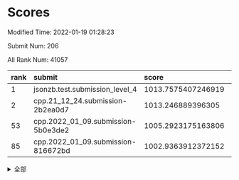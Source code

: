 # Scores

Modified Time: 2022-01-19 01:28:23

Submit Num: 206

All Rank Num: 41057

| rank |               submit               |       score        |       sigma        | pk_num |
| :--- | :--------------------------------- | :----------------- | :----------------- | :----- |
| 1    | jsonzb.test.submission_level_4     | 1013.7575407246919 | 0.8330358843299506 | 621    |
| 2    | cpp.21_12_24.submission-2b2ea0d7   | 1013.246889396305  | 0.8072432386772722 | 796    |
| 53   | cpp.2022_01_09.submission-5b0e3de2 | 1005.2923175163806 | 0.7254673144574982 | 802    |
| 85   | cpp.2022_01_09.submission-816672bd | 1002.9363912372152 | 0.7239912932727236 | 804    |


<details>
<summary>全部</summary>

| rank |                 submit                 |       score        |       sigma        | pk_num |
| :--- | :------------------------------------- | :----------------- | :----------------- | :----- |
| 1    | jsonzb.test.submission_level_4         | 1013.7575407246919 | 0.8330358843299506 | 621    |
| 2    | cpp.21_12_24.submission-2b2ea0d7       | 1013.246889396305  | 0.8072432386772722 | 796    |
| 3    | gobigger.level_3.submission_level_3_36 | 1011.7344328633765 | 0.7794655158892908 | 796    |
| 4    | gobigger.level_3.submission_level_3_34 | 1011.5691627817243 | 0.7613819290737327 | 799    |
| 5    | gobigger.level_3.submission_level_3_16 | 1011.2335875152203 | 0.7758147870671562 | 802    |
| 6    | gobigger.level_3.submission_level_3_49 | 1011.1899915322507 | 0.7487443617856839 | 802    |
| 7    | gobigger.level_3.submission_level_3_31 | 1011.069622582943  | 0.7523121027869273 | 791    |
| 8    | gobigger.level_3.submission_level_3_29 | 1011.0201751653839 | 0.7628310331910452 | 801    |
| 9    | gobigger.level_3.submission_level_3_13 | 1010.9998714551456 | 0.7473424029880684 | 796    |
| 10   | gobigger.level_3.submission_level_3_28 | 1010.9995923575194 | 0.7516159779693107 | 800    |
| 11   | gobigger.level_3.submission_level_3_3  | 1010.9995707577422 | 0.7452594850188899 | 797    |
| 12   | gobigger.level_3.submission_level_3_0  | 1010.756680761554  | 0.7629695580346776 | 801    |
| 13   | gobigger.level_3.submission_level_3_15 | 1010.7322700714165 | 0.7316290722050849 | 798    |
| 14   | gobigger.level_3.submission_level_3_33 | 1010.6786039410024 | 0.7431813678853545 | 799    |
| 15   | gobigger.level_3.submission_level_3_17 | 1010.6534945986529 | 0.7565507634274407 | 799    |
| 16   | gobigger.level_3.submission_level_3_21 | 1010.6179662344889 | 0.7561662292279536 | 797    |
| 17   | gobigger.level_3.submission_level_3_41 | 1010.5489285581137 | 0.7417105868363445 | 799    |
| 18   | gobigger.level_3.submission_level_3_12 | 1010.4785714866966 | 0.7628122098803    | 792    |
| 19   | gobigger.level_3.submission_level_3_48 | 1010.3965470543443 | 0.7437902800467029 | 798    |
| 20   | gobigger.level_3.submission_level_3_39 | 1010.286641074475  | 0.76543162165697   | 799    |
| 21   | gobigger.level_3.submission_level_3_26 | 1010.2052998578357 | 0.751595062743003  | 799    |
| 22   | gobigger.level_3.submission_level_3_40 | 1010.1436515761154 | 0.7438600516225296 | 799    |
| 23   | gobigger.level_3.submission_level_3_1  | 1010.089015851352  | 0.7455989453119743 | 799    |
| 24   | gobigger.level_3.submission_level_3_46 | 1010.083747137672  | 0.749452658946523  | 791    |
| 25   | gobigger.level_3.submission_level_3_32 | 1010.0665354878398 | 0.7538443567671269 | 797    |
| 26   | gobigger.level_3.submission_level_3_7  | 1010.0358238411576 | 0.7376405239698917 | 801    |
| 27   | gobigger.level_3.submission_level_3_43 | 1009.9908105359613 | 0.7674029740905195 | 796    |
| 28   | gobigger.level_3.submission_level_3_8  | 1009.9390618791197 | 0.7538544155897098 | 798    |
| 29   | gobigger.level_3.submission_level_3_19 | 1009.8796979992716 | 0.7482081358928487 | 799    |
| 30   | gobigger.level_3.submission_level_3_35 | 1009.8415291390231 | 0.7397500242073415 | 796    |
| 31   | gobigger.level_3.submission_level_3_18 | 1009.8229159948704 | 0.7482856240051359 | 797    |
| 32   | gobigger.level_3.submission_level_3_5  | 1009.7174631476615 | 0.7577752595749893 | 794    |
| 33   | gobigger.level_3.submission_level_3_6  | 1009.7133666120783 | 0.7594973337791986 | 799    |
| 34   | gobigger.level_3.submission_level_3_2  | 1009.5825110505083 | 0.7293608329178031 | 805    |
| 35   | gobigger.level_3.submission_level_3_45 | 1009.4962865277556 | 0.7501053493048236 | 797    |
| 36   | gobigger.level_3.submission_level_3_27 | 1009.3394597350906 | 0.7525383630905966 | 795    |
| 37   | gobigger.level_3.submission_level_3_20 | 1009.3326609363324 | 0.7615023706208938 | 792    |
| 38   | gobigger.level_3.submission_level_3_10 | 1009.2103424075159 | 0.7543594383037915 | 795    |
| 39   | gobigger.level_3.submission_level_3_37 | 1009.1032225943018 | 0.7572821945134963 | 800    |
| 40   | gobigger.level_3.submission_level_3_11 | 1009.09707289976   | 0.742902822375026  | 799    |
| 41   | gobigger.level_3.submission_level_3_38 | 1008.9924971450687 | 0.741634060120761  | 801    |
| 42   | gobigger.level_3.submission_level_3_22 | 1008.9282676800173 | 0.7465548916910774 | 800    |
| 43   | gobigger.level_3.submission_level_3_47 | 1008.8435108839401 | 0.730034171858053  | 801    |
| 44   | gobigger.level_3.submission_level_3_42 | 1008.7641520472871 | 0.7351951574071928 | 797    |
| 45   | gobigger.level_3.submission_level_3_30 | 1008.7312541840399 | 0.7487112610583683 | 802    |
| 46   | gobigger.level_3.submission_level_3_25 | 1008.6560902878806 | 0.734791966349367  | 795    |
| 47   | gobigger.level_3.submission_level_3_9  | 1008.4319581584481 | 0.7349065690261148 | 792    |
| 48   | gobigger.level_3.submission_level_3_44 | 1008.2470549383061 | 0.7354629032545218 | 804    |
| 49   | gobigger.level_3.submission_level_3_24 | 1008.2198031734341 | 0.7399930975016284 | 800    |
| 50   | gobigger.level_3.submission_level_3_23 | 1008.2156610044599 | 0.7550194259949772 | 795    |
| 51   | gobigger.level_3.submission_level_3_4  | 1008.1239585112181 | 0.7207845165482752 | 795    |
| 52   | gobigger.level_3.submission_level_3_14 | 1008.1079868800475 | 0.742795923571524  | 800    |
| 53   | cpp.2022_01_09.submission-5b0e3de2     | 1005.2923175163806 | 0.7254673144574982 | 802    |
| 54   | gobigger.level_1.submission_level_1_4  | 1005.0083882900357 | 0.7144117211791082 | 798    |
| 55   | gobigger.level_1.submission_level_1_49 | 1004.9678004328686 | 0.7136192672913334 | 800    |
| 56   | gobigger.level_1.submission_level_1_18 | 1004.921048243822  | 0.730192403948503  | 794    |
| 57   | gobigger.level_1.submission_level_1_0  | 1004.3621705021576 | 0.7131149961131913 | 805    |
| 58   | gobigger.level_1.submission_level_1_45 | 1004.1831394483908 | 0.715538158058483  | 800    |
| 59   | gobigger.level_1.submission_level_1_3  | 1004.0807424924998 | 0.7203111053454836 | 795    |
| 60   | gobigger.level_1.submission_level_1_15 | 1004.0126475301513 | 0.7211789845036649 | 799    |
| 61   | gobigger.level_1.submission_level_1_13 | 1003.9096813541474 | 0.719357836599572  | 797    |
| 62   | gobigger.level_1.submission_level_1_22 | 1003.8898471529269 | 0.719661406621775  | 797    |
| 63   | gobigger.level_1.submission_level_1_7  | 1003.8423622046937 | 0.7161275846121458 | 802    |
| 64   | gobigger.level_1.submission_level_1_48 | 1003.8000301357222 | 0.7432104429611791 | 798    |
| 65   | gobigger.level_1.submission_level_1_36 | 1003.7243503150959 | 0.7137042206003449 | 800    |
| 66   | gobigger.level_1.submission_level_1_21 | 1003.7163990286465 | 0.7356630571870354 | 794    |
| 67   | gobigger.level_1.submission_level_1_10 | 1003.6864169141895 | 0.7217868058663612 | 800    |
| 68   | gobigger.level_1.submission_level_1_47 | 1003.6670908892186 | 0.733200551768933  | 795    |
| 69   | gobigger.level_1.submission_level_1_38 | 1003.5793361655867 | 0.7013041671271191 | 795    |
| 70   | gobigger.level_1.submission_level_1_27 | 1003.576396372427  | 0.7235073842013294 | 797    |
| 71   | gobigger.level_1.submission_level_1_43 | 1003.4593990284061 | 0.7071911660451801 | 798    |
| 72   | gobigger.level_1.submission_level_1_28 | 1003.4338384778064 | 0.7185117268059685 | 803    |
| 73   | gobigger.level_1.submission_level_1_32 | 1003.3605781269083 | 0.7191821748851466 | 801    |
| 74   | gobigger.level_1.submission_level_1_29 | 1003.3557686929465 | 0.7205284372192515 | 802    |
| 75   | gobigger.level_1.submission_level_1_17 | 1003.3239162724329 | 0.7190664263248401 | 800    |
| 76   | gobigger.level_1.submission_level_1_46 | 1003.3190464486116 | 0.7186863043493585 | 797    |
| 77   | gobigger.level_1.submission_level_1_37 | 1003.2197677610383 | 0.7172125922425174 | 796    |
| 78   | gobigger.level_1.submission_level_1_26 | 1003.1200928610452 | 0.7213525371010453 | 795    |
| 79   | gobigger.level_1.submission_level_1_35 | 1003.0589804151367 | 0.7174436976126941 | 793    |
| 80   | gobigger.level_1.submission_level_1_24 | 1003.0236000057655 | 0.7216228708913526 | 800    |
| 81   | gobigger.level_1.submission_level_1_5  | 1003.0180916235105 | 0.7147111388679185 | 797    |
| 82   | gobigger.level_1.submission_level_1_42 | 1002.9776728105303 | 0.707742981894655  | 800    |
| 83   | gobigger.level_1.submission_level_1_25 | 1002.9679960293053 | 0.7333408439373797 | 801    |
| 84   | gobigger.level_1.submission_level_1_2  | 1002.940094013796  | 0.7191197728611092 | 794    |
| 85   | cpp.2022_01_09.submission-816672bd     | 1002.9363912372152 | 0.7239912932727236 | 804    |
| 86   | gobigger.level_1.submission_level_1_1  | 1002.8847246133282 | 0.7205969024216001 | 795    |
| 87   | gobigger.level_1.submission_level_1_16 | 1002.8799222904631 | 0.7185025904979002 | 801    |
| 88   | gobigger.level_1.submission_level_1_19 | 1002.8762110698895 | 0.7239046522989714 | 796    |
| 89   | gobigger.level_1.submission_level_1_9  | 1002.8687488400442 | 0.7213211478691698 | 802    |
| 90   | gobigger.level_1.submission_level_1_41 | 1002.8333663520759 | 0.7162274705834527 | 794    |
| 91   | gobigger.level_1.submission_level_1_33 | 1002.5925956268889 | 0.7268433174091712 | 797    |
| 92   | gobigger.level_1.submission_level_1_34 | 1002.5839395234776 | 0.7231492259521322 | 798    |
| 93   | gobigger.level_1.submission_level_1_44 | 1002.5467624385649 | 0.7066491217557815 | 797    |
| 94   | gobigger.level_1.submission_level_1_31 | 1002.4694642018297 | 0.7098797110644426 | 798    |
| 95   | gobigger.level_1.submission_level_1_23 | 1002.4389875156044 | 0.6987588033795603 | 803    |
| 96   | gobigger.level_1.submission_level_1_11 | 1002.3136077186751 | 0.7082503823909418 | 794    |
| 97   | gobigger.level_1.submission_level_1_6  | 1002.2537842147461 | 0.7166031206362022 | 796    |
| 98   | gobigger.level_1.submission_level_1_8  | 1002.0810815309392 | 0.7338689868654754 | 795    |
| 99   | gobigger.level_1.submission_level_1_39 | 1002.0714944405117 | 0.7184644640513622 | 797    |
| 100  | gobigger.level_1.submission_level_1_12 | 1001.9366355590138 | 0.7042034196181087 | 799    |
| 101  | gobigger.level_1.submission_level_1_14 | 1001.9216633828609 | 0.7314757179159457 | 802    |
| 102  | gobigger.level_1.submission_level_1_20 | 1001.910027788805  | 0.7180656501048693 | 800    |
| 103  | gobigger.level_1.submission_level_1_30 | 1001.8235107544139 | 0.7242883652003235 | 795    |
| 104  | gobigger.level_1.submission_level_1_40 | 1001.3903192439401 | 0.7134866702946444 | 794    |
| 105  | gobigger.random.submission_random_10   | 997.4509425412457  | 0.7087026144920074 | 804    |
| 106  | gobigger.random.submission_random_25   | 997.2954743731962  | 0.7131292789359177 | 797    |
| 107  | gobigger.random.submission_random_43   | 997.1128881912797  | 0.7138467797706574 | 794    |
| 108  | gobigger.random.submission_random_24   | 997.073897958573   | 0.7134382348387868 | 799    |
| 109  | gobigger.random.submission_random_42   | 997.024970188538   | 0.7095321022350897 | 804    |
| 110  | gobigger.random.submission_random_17   | 996.9143350105655  | 0.7110756206574862 | 797    |
| 111  | gobigger.random.submission_random_1    | 996.8903717002686  | 0.7115824120226705 | 796    |
| 112  | gobigger.random.submission_random_8    | 996.7412608413713  | 0.7128750062456221 | 798    |
| 113  | gobigger.random.submission_random_18   | 996.7189044178859  | 0.7115501047662924 | 799    |
| 114  | gobigger.random.submission_random_16   | 996.6034511308543  | 0.7181725975689459 | 801    |
| 115  | gobigger.random.submission_random_12   | 996.5186585861719  | 0.7214591757235139 | 801    |
| 116  | gobigger.random.submission_random_23   | 996.5027083216194  | 0.7318937828027389 | 795    |
| 117  | gobigger.random.submission_random_4    | 996.4629108717719  | 0.7122409693262151 | 794    |
| 118  | gobigger.random.submission_random_3    | 996.4186289981791  | 0.733179185596579  | 803    |
| 119  | gobigger.random.submission_random_27   | 996.3841151939667  | 0.7158939151220086 | 803    |
| 120  | gobigger.random.submission_random_39   | 996.3835503191631  | 0.7390171857076809 | 803    |
| 121  | gobigger.random.submission_random_0    | 996.3803671886582  | 0.7159769515530733 | 798    |
| 122  | gobigger.random.submission_random_34   | 996.3727437280969  | 0.7242157180806168 | 798    |
| 123  | gobigger.random.submission_random_21   | 996.2179840125144  | 0.7122745300395451 | 798    |
| 124  | gobigger.random.submission_random_47   | 996.1850417455855  | 0.7140940471303273 | 799    |
| 125  | gobigger.random.submission_random_13   | 996.0557211569376  | 0.7100313144097066 | 802    |
| 126  | gobigger.random.submission_random_46   | 996.0277235602632  | 0.7024331282110069 | 794    |
| 127  | gobigger.random.submission_random_45   | 995.976833331295   | 0.7251266611318203 | 796    |
| 128  | gobigger.random.submission_random_36   | 995.9599994449234  | 0.7231557591422286 | 797    |
| 129  | gobigger.random.submission_random_30   | 995.9310473475354  | 0.717348683538352  | 794    |
| 130  | gobigger.random.submission_random_14   | 995.9284802158691  | 0.7226977048224171 | 804    |
| 131  | gobigger.random.submission_random_49   | 995.9149297162078  | 0.7199069537638088 | 801    |
| 132  | gobigger.random.submission_random_31   | 995.8547801193137  | 0.7106661587592893 | 800    |
| 133  | gobigger.random.submission_random_19   | 995.8495350609104  | 0.7167644104795806 | 798    |
| 134  | gobigger.random.submission_random_41   | 995.8058734376765  | 0.7362226442872979 | 803    |
| 135  | gobigger.random.submission_random_11   | 995.7099549308266  | 0.7160299803200566 | 796    |
| 136  | gobigger.random.submission_random_5    | 995.701915547796   | 0.7300447772087775 | 797    |
| 137  | gobigger.random.submission_random_26   | 995.6948688727509  | 0.7012442475290577 | 797    |
| 138  | gobigger.random.submission_random_38   | 995.6849590780141  | 0.7284930604650465 | 798    |
| 139  | gobigger.random.submission_random_29   | 995.6497842093546  | 0.7249281169132785 | 793    |
| 140  | gobigger.random.submission_random_22   | 995.5383839948792  | 0.7200462659507708 | 802    |
| 141  | gobigger.random.submission_random_40   | 995.4980461364893  | 0.7100534905221111 | 793    |
| 142  | gobigger.random.submission_random_7    | 995.4873805084536  | 0.7219172936176627 | 798    |
| 143  | gobigger.random.submission_random_35   | 995.471412246235   | 0.7198190777027953 | 793    |
| 144  | gobigger.random.submission_random_44   | 995.4209697806469  | 0.7206813994749252 | 799    |
| 145  | gobigger.random.submission_random_32   | 995.3378740202157  | 0.7299524072316779 | 798    |
| 146  | gobigger.random.submission_random_2    | 995.1959137266393  | 0.7076415105619001 | 800    |
| 147  | gobigger.random.submission_random_15   | 995.1871668452451  | 0.7190133561800659 | 795    |
| 148  | gobigger.random.submission_random_6    | 995.1650193530478  | 0.7251302792333524 | 805    |
| 149  | gobigger.random.submission_random_33   | 995.1397091959633  | 0.7118914703381707 | 805    |
| 150  | gobigger.random.submission_random_20   | 995.0419485658751  | 0.7322562708625222 | 798    |
| 151  | gobigger.random.submission_random_48   | 994.9990720042532  | 0.7106249413775335 | 797    |
| 152  | gobigger.random.submission_random_9    | 994.925457495393   | 0.7148812912438768 | 799    |
| 153  | gobigger.random.submission_random_28   | 994.585056010999   | 0.7172668594697587 | 801    |
| 154  | gobigger.level_2.submission_level_2_45 | 994.2888283046043  | 0.7413839234700536 | 795    |
| 155  | gobigger.random.submission_random_37   | 994.2844245002705  | 0.7332338837475271 | 795    |
| 156  | gobigger.level_2.submission_level_2_41 | 993.9467669524472  | 0.740861276558567  | 800    |
| 157  | gobigger.level_2.submission_level_2_38 | 993.9343138166416  | 0.7398428390422942 | 799    |
| 158  | gobigger.level_2.submission_level_2_33 | 993.9148574650311  | 0.7324608897137458 | 803    |
| 159  | gobigger.level_2.submission_level_2_21 | 993.8902492353985  | 0.7411222622928588 | 792    |
| 160  | gobigger.level_2.submission_level_2_25 | 993.3235879902288  | 0.7578004523248025 | 796    |
| 161  | gobigger.level_2.submission_level_2_46 | 993.2804352976244  | 0.7443491494145101 | 800    |
| 162  | gobigger.level_2.submission_level_2_34 | 993.2432068430298  | 0.7382669861097423 | 799    |
| 163  | gobigger.level_2.submission_level_2_3  | 992.9468321847216  | 0.7382382868852272 | 795    |
| 164  | gobigger.level_2.submission_level_2_15 | 992.8254270123268  | 0.7413354633711375 | 800    |
| 165  | gobigger.level_2.submission_level_2_20 | 992.7115320089617  | 0.7516541978097618 | 799    |
| 166  | gobigger.level_2.submission_level_2_31 | 992.6751763939171  | 0.748609307747685  | 800    |
| 167  | gobigger.level_2.submission_level_2_24 | 992.6102195162854  | 0.748007740353742  | 800    |
| 168  | gobigger.level_2.submission_level_2_13 | 992.4911469625581  | 0.7617937647526448 | 800    |
| 169  | gobigger.level_2.submission_level_2_17 | 992.4575818894007  | 0.7247768802529085 | 797    |
| 170  | gobigger.level_2.submission_level_2_9  | 992.3930618979865  | 0.7515644977133977 | 802    |
| 171  | gobigger.level_2.submission_level_2_18 | 992.3419707602693  | 0.7455214012475474 | 799    |
| 172  | gobigger.level_2.submission_level_2_32 | 992.3410559058851  | 0.7525589155925421 | 804    |
| 173  | gobigger.level_2.submission_level_2_5  | 992.3088722724583  | 0.7311745146656596 | 800    |
| 174  | gobigger.level_2.submission_level_2_12 | 992.2811810972723  | 0.73785496501795   | 796    |
| 175  | gobigger.level_2.submission_level_2_37 | 992.0715976956895  | 0.7616876529674059 | 795    |
| 176  | gobigger.level_2.submission_level_2_27 | 992.0659880503111  | 0.7458586747114215 | 798    |
| 177  | gobigger.level_2.submission_level_2_35 | 992.0653883428926  | 0.7574156148266082 | 799    |
| 178  | gobigger.level_2.submission_level_2_42 | 992.0493038619369  | 0.7468672669659947 | 791    |
| 179  | gobigger.level_2.submission_level_2_11 | 992.0294838738577  | 0.7421925481531063 | 797    |
| 180  | gobigger.level_2.submission_level_2_47 | 992.0186673035408  | 0.7607608437980696 | 796    |
| 181  | gobigger.level_2.submission_level_2_0  | 991.9751049868732  | 0.7413530369957314 | 796    |
| 182  | gobigger.level_2.submission_level_2_4  | 991.9576244735174  | 0.7550192275839189 | 796    |
| 183  | gobigger.level_2.submission_level_2_16 | 991.7459246384728  | 0.7436078284921044 | 800    |
| 184  | gobigger.level_2.submission_level_2_40 | 991.662900640084   | 0.7542384905865253 | 803    |
| 185  | gobigger.level_2.submission_level_2_29 | 991.596613737459   | 0.7595743199277856 | 798    |
| 186  | gobigger.level_2.submission_level_2_8  | 991.5804816688621  | 0.7590764413066851 | 800    |
| 187  | gobigger.level_2.submission_level_2_7  | 991.5800728405732  | 0.7562856157006914 | 798    |
| 188  | gobigger.level_2.submission_level_2_30 | 991.5533868088544  | 0.7665649663650909 | 798    |
| 189  | gobigger.level_2.submission_level_2_14 | 991.5249110015064  | 0.7727477466679247 | 801    |
| 190  | gobigger.level_2.submission_level_2_44 | 991.4699473909379  | 0.7625481906133221 | 797    |
| 191  | gobigger.level_2.submission_level_2_6  | 991.3549697524118  | 0.7652326767488341 | 796    |
| 192  | gobigger.level_2.submission_level_2_39 | 991.3265498014248  | 0.781500518531413  | 798    |
| 193  | gobigger.level_2.submission_level_2_43 | 991.2555064562848  | 0.7604820487384076 | 802    |
| 194  | gobigger.level_2.submission_level_2_2  | 991.2174204583708  | 0.7624673856629623 | 793    |
| 195  | gobigger.level_2.submission_level_2_49 | 991.2006113758313  | 0.7747640900081143 | 789    |
| 196  | gobigger.level_2.submission_level_2_10 | 991.1992424012129  | 0.7577131956848692 | 795    |
| 197  | gobigger.level_2.submission_level_2_36 | 991.1259028758614  | 0.7478284091132841 | 797    |
| 198  | gobigger.level_2.submission_level_2_48 | 991.0774031126818  | 0.7668409111788861 | 795    |
| 199  | gobigger.level_2.submission_level_2_28 | 990.9941887655019  | 0.7455999599751745 | 805    |
| 200  | gobigger.level_2.submission_level_2_1  | 990.6929267060937  | 0.7583521773118612 | 797    |
| 201  | gobigger.level_2.submission_level_2_22 | 990.6119316782067  | 0.7542800161043374 | 800    |
| 202  | gobigger.level_2.submission_level_2_26 | 990.5764384968704  | 0.7718516617969666 | 799    |
| 203  | gobigger.level_2.submission_level_2_19 | 989.8939554615257  | 0.7825397168839433 | 797    |
| 204  | gobigger.level_2.submission_level_2_23 | 989.4749031320697  | 0.7731162661296749 | 799    |
| 205  | gobigger.none.submission_none_1        | 976.9278373613638  | 1.332861315548745  | 792    |
| 206  | gobigger.none.submission_none_0        | 976.1939220783229  | 1.3798348582492603 | 794    |

</details>